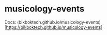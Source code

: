 # musicology-events

Docs: (bikboktech.github.io/musicology-events)[https://bikboktech.github.io/musicology-events]
